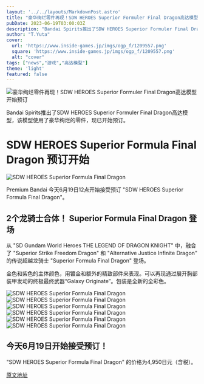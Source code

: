 ```yaml
---
layout: '../../layouts/MarkdownPost.astro'
title: "豪华绚烂零件再现！SDW HEROES Superior Formuler Final Dragon高达模型开始预订"
pubDate: 2023-06-19T03:00:03Z
description: "Bandai Spirits推出了SDW HEROES Superior Formuler Final Dragon高达模型，该模型使用了豪华绚烂的零件，现已开始预订。"
author: "T.Yuta"
cover:
  url: 'https://www.inside-games.jp/imgs/ogp_f/1209557.png'
  square: 'https://www.inside-games.jp/imgs/ogp_f/1209557.png'
  alt: "cover"
tags: ["news","游戏","高达模型"]
theme: 'light'
featured: false
---
```


![豪华绚烂零件再现！SDW HEROES Superior Formuler Final Dragon高达模型开始预订](https://www.inside-games.jp/imgs/ogp_f/1209557.png)

Bandai Spirits推出了SDW HEROES Superior Formuler Final Dragon高达模型，该模型使用了豪华绚烂的零件，现已开始预订。

# SDW HEROES Superior Formula Final Dragon 预订开始

![SDW HEROES Superior Formula Final Dragon](https://www.inside-games.jp/imgs/zoom/1209557.png)

Premium Bandai 今天6月19日12点开始接受预订 "SDW HEROES Superior Formula Final Dragon"。

## 2个龙骑士合体！ Superior Formula Final Dragon 登场

从 "SD Gundam World Heroes THE LEGEND OF DRAGON KNIGHT" 中，融合了 "Superior Strike Freedom Dragon" 和 "Alternative Justice Infinite Dragon" 的传说超越龙骑士 "Superior Formula Final Dragon" 登场。

金色和紫色的主体颜色，用镀金和额外的精致部件来表现。可以再现通过展开胸部装甲发动的终极最终武器“Galaxy Originate”。包装是全新的全彩色。

![SDW HEROES Superior Formula Final Dragon](https://www.inside-games.jp/imgs/zoom/1209558.jpg)
![SDW HEROES Superior Formula Final Dragon](https://www.inside-games.jp/imgs/zoom/1209559.jpg)
![SDW HEROES Superior Formula Final Dragon](https://www.inside-games.jp/imgs/zoom/1209561.jpg)
![SDW HEROES Superior Formula Final Dragon](https://www.inside-games.jp/imgs/zoom/1209562.jpg)
![SDW HEROES Superior Formula Final Dragon](https://www.inside-games.jp/imgs/zoom/1209563.jpg)
![SDW HEROES Superior Formula Final Dragon](https://www.inside-games.jp/imgs/zoom/1209560.jpg)

## 今天6月19日开始接受预订！

"SDW HEROES Superior Formula Final Dragon" 的价格为4,950日元（含税）。

  [原文地址](https://www.inside-games.jp/article/2023/06/19/146636.html)